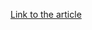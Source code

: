 [Link to the article](https://thehackernews.com/2025/03/cert-ua-warns-dark-crystal-rat-targets.html)
